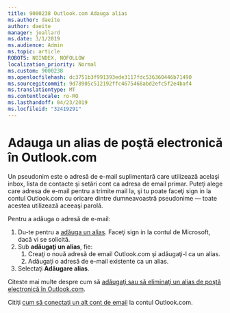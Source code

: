 ```yaml
---
title: 9000238 Outlook.com Adauga alias
ms.author: daeite
author: daeite
manager: joallard
ms.date: 3/1/2019
ms.audience: Admin
ms.topic: article
ROBOTS: NOINDEX, NOFOLLOW
localization_priority: Normal
ms.custom: 9000238
ms.openlocfilehash: dc3751b3f991393ede3117fdc536360446b71490
ms.sourcegitcommit: 9d78905c512192ffc4675468abd2efc5f2e4baf4
ms.translationtype: MT
ms.contentlocale: ro-RO
ms.lasthandoff: 04/23/2019
ms.locfileid: "32419291"
---
```

# <a name="add-an-email-alias-in-outlookcom"></a>Adauga un alias de poştă electronică în Outlook.com

Un pseudonim este o adresă de e-mail suplimentară care utilizează acelaşi inbox, lista de contacte şi setări cont ca adresa de email primar. Puteţi alege care adresa de e-mail pentru a trimite mail la, şi tu poate faceţi sign in la contul Outlook.com cu oricare dintre dumneavoastră pseudonime — toate acestea utilizează aceeaşi parolă.

Pentru a adăuga o adresă de e-mail:

1. Du-te pentru a [adăuga un alias](https://go.microsoft.com/fwlink/p/?linkid=864833). Faceţi sign in la contul de Microsoft, dacă vi se solicită.
2. Sub **adăugaţi un alias**, fie:
    1. Creaţi o nouă adresă de email Outlook.com şi adăugaţi-l ca un alias.
    2. Adăugaţi o adresă de e-mail existente ca un alias.
3. Selectaţi **Adăugare alias**.

Citeste mai multe despre cum să [adăugaţi sau să eliminaţi un alias de poştă electronică în Outlook.com](https://support.office.com/article/459b1989-356d-40fa-a689-8f285b13f1f2).  

Citiţi [cum să conectaţi un alt cont de email](https://support.office.com/article/c5224df4-5885-4e79-91ba-523aa743f0ba) la contul Outlook.com.